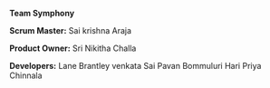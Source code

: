 **Team Symphony**

**Scrum Master:**
Sai krishna Araja

**Product Owner:**
Sri Nikitha Challa  

**Developers:**
Lane Brantley
venkata Sai Pavan Bommuluri
Hari Priya Chinnala
